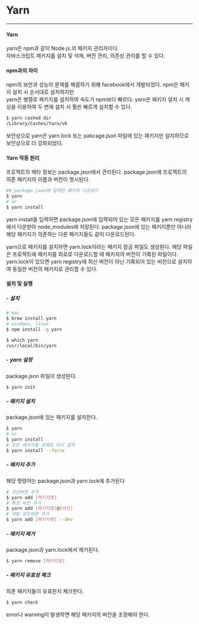 # Yarn
---
#### Yarn
yarn은 npm과 같이 Node.js.의 패키지 관리자이다.  
자바스크립트 패키지를 설치 및 삭제, 버전 관리, 의존성 관리를 할 수 있다.

#### npm과의 차이
npm의 보안과 성능의 문제를 해결하기 위해 facebook에서 개발되었다.
npm은 패키지 설치 시 순서대로 설치하지만  
yarn은 병렬로 패키지를 설치하여 속도가 npm보다 빠르다.
yarn은 패키지 설치 시 캐싱을 이용하여 두 번재 설치 시 훨씬 빠르게 설치할 수 있다.
```bash
$ yarn cashed dir
/Library/Cashes/Yarn/v6
```

보안상으로 yarn은 yarn.lock 또는 pakcage.json 파일에 있는 패키지만 설치하므로 보안상으로 더 강화되었다.

#### Yarn 작동 원리
프로젝트의 메타 정보는 package.json에서 관리된다.
package.json에 프로젝트의 의존 패키지의 이름과 버전이 명시된다.
```bash
## package.json에 입력된 패키지 다운로드
$ yarn
# or
$ yarn install
```
yarn install을 입력하면 package.json에 입력되어 있는 모든 패키지를 yarn registry에서 다운받아 node_modules에 저장된다.
package.json에 있는 패키지뿐만 아니라 해당 패키지가 의존하는 다른 패키지들도 같이 다운로드된다.

yarn으로 패키지를 설치하면 yarn.lock이라는 패키지 잠금 파일도 생성된다.
해당 파일은 프로젝트에 패키지를 최로로 다운로드할 때 패키지의 버전이 기록된 파일이다.
yarn.lock이 있으면 yarn registry에 최신 버전이 아닌 기록되어 있는 버전으로 설치하여 동일한 버전의 패키지로 관리할 수 있다.

#### 설치 및 실행
##### - 설치
```bash
# mac
$ brew install yarn
# windows, linux
$ npm install -g yarn

$ which yarn
/usr/local/bin/yarn
```
##### - yarn 설정
package.json 파일이 생성된다.
```bash
$ yarn init
```

##### - 패키지 설치
package.json에 있는 패키지를 설치한다.
```bash
$ yarn
# or
$ yarn install
# 모든 패키지를 상제로 다시 설치
$ yarn install --force
```

##### - 패키지 추가
해당 명령어는 package.json과 yarn.lock에 추가된다
```bash
# 최신버전 추가
$ yarn add [패키지명]
# 특정 버전 추가
$ yarn add [패키지명]@[버전]
# 개발 모드에만 추가
$ yarn add [패키지명] --dev
```

##### - 패키지 제거
package.json과 yarn.lock에서 제거된다.
```bash
$ yarn remove [패키지명]
```

##### - 패키지 유효성 체크
의존 패키지들이 유효한지 체크한다.
```bash
$ yarn check
```
error나 warning이 발생하면 해당 패키지의 버전을 조정해야 한다.

